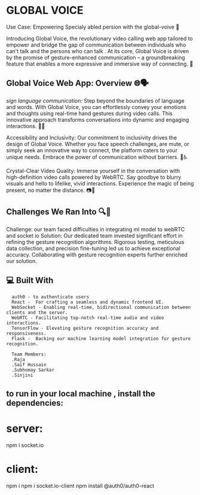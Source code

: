 # GLOBAL VOICE

Use Case: Empowering Specialy abled persion with the global-voive 🌟

Introducing Global Voice, the revolutionary video calling web app tailored to empower and bridge the gap of communication between individuals who can't talk and the persons who can talk  . At its core, Global Voice is driven by the promise of gesture-enhanced communication – a groundbreaking feature that enables a more expressive and immersive way of connecting. 💪

## Global Voice Web App: Overview 🌐🗣️

*sign language communication:* Step beyond the boundaries of language and words. With Global Voice, you can effortlessly convey your emotions and thoughts using real-time hand gestures during video calls. This innovative approach transforms conversations into dynamic and engaging interactions. 🙌🤙

Accessibility and Inclusivity: Our commitment to inclusivity drives the design of Global Voice. Whether you face speech challenges, are mute, or simply seek an innovative way to connect, the platform caters to your unique needs. Embrace the power of communication without barriers. 🌈♿

Crystal-Clear Video Quality: Immerse yourself in the conversation with high-definition video calls powered by WebRTC. Say goodbye to blurry visuals and hello to lifelike, vivid interactions. Experience the magic of being present, no matter the distance. 📷🎥

## Challenges We Ran Into 🔍🚧

   Challenge: our team faced difficulties in integrating ml model to webRTC and socket io
   Solution: Our dedicated team invested significant effort in refining the gesture recognition algorithms. Rigorous testing, meticulous data collection, and precision fine-tuning led us to achieve exceptional accuracy. Collaborating with gesture recognition experts further enriched our solution.

## 💻 Built With
      auth0 - to authenticate users
      React -  For crafting a seamless and dynamic frontend UI.
      WebSocket - Enabling real-time, bidirectional communication between clients and the server.
      WebRTC - Facilitating top-notch real-time audio and video interactions.
      TensorFlow - Elevating gesture recognition accuracy and responsiveness.
      Flask -  Backing our machine learning model integration for gesture recognition.

      Team Members: 
      .Raja 
      .Saif Hussain
      .Subhomay Sarkar
      .Sinjini


## to run in your local machine , install the dependencies:
# server:
   npm i socket.io
# client:
   npm i
   npm i socket.io-client
   npm install @auth0/auth0-react
